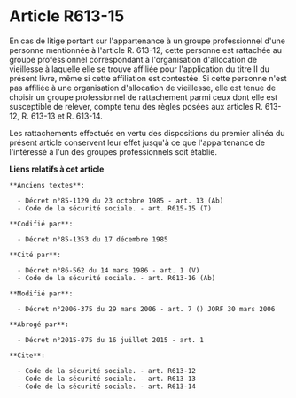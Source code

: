 # Article R613-15

En cas de litige portant sur l'appartenance à un groupe professionnel d'une personne mentionnée à l'article R. 613-12, cette
personne est rattachée au groupe professionnel correspondant à l'organisation d'allocation de vieillesse à laquelle elle se
trouve affiliée pour l'application du titre II du présent livre, même si cette affiliation est contestée. Si cette personne
n'est pas affiliée à une organisation d'allocation de vieillesse, elle est tenue de choisir un groupe professionnel de
rattachement parmi ceux dont elle est susceptible de relever, compte tenu des règles posées aux articles R. 613-12, R. 613-13
et R. 613-14. 

Les rattachements effectués en vertu des dispositions du premier alinéa du présent article conservent leur effet jusqu'à ce
que l'appartenance de l'intéressé à l'un des groupes professionnels soit établie.

**Liens relatifs à cet article**

	**Anciens textes**:

	  - Décret n°85-1129 du 23 octobre 1985 - art. 13 (Ab)
	  - Code de la sécurité sociale. - art. R615-15 (T)

	**Codifié par**:

	  - Décret n°85-1353 du 17 décembre 1985

	**Cité par**:

	  - Décret n°86-562 du 14 mars 1986 - art. 1 (V)
	  - Code de la sécurité sociale. - art. R613-16 (Ab)

	**Modifié par**:

	  - Décret n°2006-375 du 29 mars 2006 - art. 7 () JORF 30 mars 2006

	**Abrogé par**:

	  - Décret n°2015-875 du 16 juillet 2015 - art. 1

	**Cite**:

	  - Code de la sécurité sociale. - art. R613-12
	  - Code de la sécurité sociale. - art. R613-13
	  - Code de la sécurité sociale. - art. R613-14
